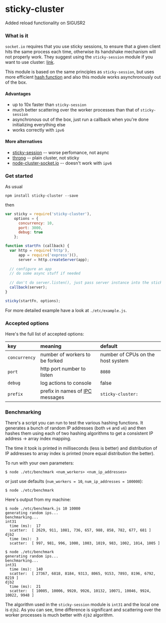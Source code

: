 # sticky-cluster
Added reload functionality on SIGUSR2

### What is it

`socket.io` requires that you use sticky sessions, to ensure that a given client hits the same process each time, otherwise its handshake mechanism will not properly work. They suggest using the `sticky-session` module if you want to use cluster: [link](http://socket.io/docs/using-multiple-nodes/).

This module is based on the same principles as `sticky-session`, but uses more efficient [hash function](https://github.com/darkskyapp/string-hash) and also this module works asynchronously out of the box.


#### Advantages

* up to 10x faster than `sticky-session`
* much better scattering over the worker processes than that of `sticky-session`
* asynchronous out of the box, just run a callback when you're done initializing everything else
* works correctly with `ipv6`


#### More alternatives

* [sticky-session](https://github.com/indutny/sticky-session) -- worse perfomance, not async
* [throng](https://github.com/hunterloftis/throng) -- plain cluster, not sticky
* [node-cluster-socket.io](https://github.com/elad/node-cluster-socket.io) -- doesn't work with `ipv6`


### Get started

As usual

```
npm install sticky-cluster --save
```

then

```js
var sticky = require('sticky-cluster'),
    options = {
      concurrency: 10,
      port: 3000,
      debug: true
    };

function startFn (callback) {
  var http = require('http'),
      app = require('express')(),
      server = http.createServer(app);
  
  // configure an app
  // do some async stuff if needed
  
  // don't do server.listen(), just pass server instance into the sticky module
  callback(server);
}

sticky(startFn, options);
```

For more detailed example have a look at `./etc/example.js`.


### Accepted options

Here's the full list of accepted options:

| key           | meaning                         | default                           |
| :------------ | :-----------------------------  | :-------------------------------- |
| `concurrency` | number of workers to be forked  | number of CPUs on the host system |
| `port`        | http port number to listen      | `8080`                            |
| `debug`       | log actions to console          | false                             |
| `prefix`      | prefix in names of [IPC](https://en.wikipedia.org/wiki/Inter-process_communication) messages | `sticky-cluster:`                 |


### Benchmarking

There's a script you can run to test the various hashing functions. It generates a bunch of random IP addresses (both `v4` and `v6`) and then hashes them using each of two hashing algorithms to get a consistent IP address -> array index mapping. 

The time it took is printed in milliseconds (less is better) and distribution of IP addresses to array index is printed (more equal distribution the better).

To run with your own parameters:

```
$ node ./etc/benchmark <num_workers> <num_ip_addresses>
```

or just use defaults (`num_workers = 10`, `num_ip_addresses = 100000`):

```
$ node ./etc/benchmark
```

Here's output from my machine:

```
$ node ./etc/benchmark.js 10 10000
generating random ips...
benchmarking...
int31
  time (ms):  17
  scatter:  [ 2629, 911, 1081, 736, 657, 988, 858, 782, 677, 681 ]
djb2
  time (ms):  3
  scatter:  [ 997, 981, 996, 1000, 1003, 1019, 983, 1002, 1014, 1005 ]
```

```
$ node ./etc/benchmark
generating random ips...
benchmarking...
int31
  time (ms):  140
  scatter:  [ 27367, 6818, 8184, 9313, 8065, 9153, 7893, 8196, 6792, 8219 ]
djb2
  time (ms):  21
  scatter:  [ 10005, 10006, 9920, 9926, 10132, 10071, 10046, 9924, 10022, 9948 ]
```

The algorithm used in the `sticky-session` module is `int31` and the local one is `djb2`. As you can see, time difference is significant and scattering over the worker processes is much better with `djb2` algorithm.
